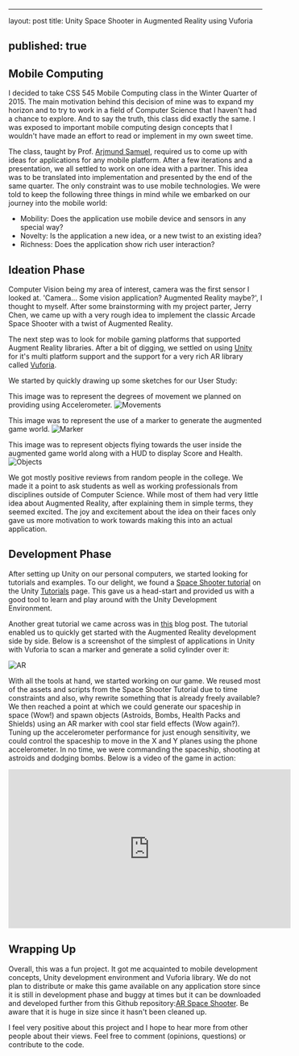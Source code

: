 ---

layout: post title: Unity Space Shooter in Augmented Reality using Vuforia

published: true
---------------

Mobile Computing
----------------

I decided to take CSS 545 Mobile Computing class in the Winter Quarter of 2015. The main motivation behind this decision of mine was to expand my horizon and to try to work in a field of Computer Science that I haven't had a chance to explore. And to say the truth, this class did exactly the same. I was exposed to important mobile computing design concepts that I wouldn't have made an effort to read or implement in my own sweet time.

The class, taught by Prof. [Arjmund Samuel](http://research.microsoft.com/en-us/people/arjmands/default.aspx), required us to come up with ideas for applications for any mobile platform. After a few iterations and a presentation, we all settled to work on one idea with a partner. This idea was to be translated into implementation and presented by the end of the same quarter. The only constraint was to use mobile technologies. We were told to keep the following three things in mind while we embarked on our journey into the mobile world:

-	Mobility: Does the application use mobile device and sensors in any special way?
-	Novelty: Is the application a new idea, or a new twist to an existing idea?
-	Richness: Does the application show rich user interaction?

Ideation Phase
--------------

Computer Vision being my area of interest, camera was the first sensor I looked at. 'Camera... Some vision application? Augmented Reality maybe?', I thought to myself. After some brainstorming with my project parter, Jerry Chen, we came up with a very rough idea to implement the classic Arcade Space Shooter with a twist of Augmented Reality.

The next step was to look for mobile gaming platforms that supported Augment Reality libraries. After a bit of digging, we settled on using [Unity](http://unity3d.com) for it's multi platform support and the support for a very rich AR library called [Vuforia](https://www.qualcomm.com/products/vuforia).

We started by quickly drawing up some sketches for our User Study:

This image was to represent the degrees of movement we planned on providing using Accelerometer. ![Movements](http://hasit.github.io/assets/space_shooter/move.jpg)

This image was to represent the use of a marker to generate the augmented game world. ![Marker](http://hasit.github.io/assets/space_shooter/marker.jpg)

This image was to represent objects flying towards the user inside the augmented game world along with a HUD to display Score and Health. ![Objects](http://hasit.github.io/assets/space_shooter/objects.jpg)

We got mostly positive reviews from random people in the college. We made it a point to ask students as well as working professionals from disciplines outside of Computer Science. While most of them had very little idea about Augmented Reality, after explaining them in simple terms, they seemed excited. The joy and excitement about the idea on their faces only gave us more motivation to work towards making this into an actual application.

Development Phase
-----------------

After setting up Unity on our personal computers, we started looking for tutorials and examples. To our delight, we found a [Space Shooter tutorial](http://unity3d.com/learn/tutorials/projects/space-shooter/) on the Unity [Tutorials](http://unity3d.com/learn/tutorials/modules) page. This gave us a head-start and provided us with a good tool to learn and play around with the Unity Development Environment.

Another great tutorial we came across was in [this](http://www.dannygoodayle.com/2013/03/01/making-your-first-project-with-unity-and-augmented-reality/) blog post. The tutorial enabled us to quickly get started with the Augmented Reality development side by side. Below is a screenshot of the simplest of applications in Unity with Vuforia to scan a marker and generate a solid cylinder over it:

![AR](http://hasit.github.io/assets/space_shooter/ar.png)

With all the tools at hand, we started working on our game. We reused most of the assets and scripts from the Space Shooter Tutorial due to time constraints and also, why rewrite something that is already freely available? We then reached a point at which we could generate our spaceship in space (Wow!) and spawn objects (Astroids, Bombs, Health Packs and Shields) using an AR marker with cool star field effects (Wow again?). Tuning up the accelerometer performance for just enough sensitivity, we could control the spaceship to move in the X and Y planes using the phone accelerometer. In no time, we were commanding the spaceship, shooting at astroids and dodging bombs. Below is a video of the game in action:

<iframe width="560" height="315" src="https://www.youtube.com/embed/UwM6CJdMfYw" frameborder="0" allowfullscreen></iframe>

Wrapping Up
-----------

Overall, this was a fun project. It got me acquainted to mobile development concepts, Unity development environment and Vuforia library. We do not plan to distribute or make this game available on any application store since it is still in development phase and buggy at times but it can be downloaded and developed further from this Github repository:[AR Space Shooter](https://github.com/hasit/ARSpaceShooter). Be aware that it is huge in size since it hasn't been cleaned up.

I feel very positive about this project and I hope to hear more from other people about their views. Feel free to comment (opinions, questions) or contribute to the code.
